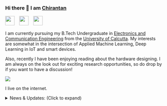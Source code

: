 <!--
**ChirantanGanguly/ChirantanGanguly** is a ✨ _special_ ✨ repository because its `README.md` (this file) appears on your GitHub profile.

Here are some ideas to get you started:

- 🔭 I’m currently working on ...
- 🌱 I’m currently learning ...
- 👯 I’m looking to collaborate on ...
- 🤔 I’m looking for help with ...
- 💬 Ask me about ...
- 📫 How to reach me: ...
- 😄 Pronouns: ...
- ⚡ Fun fact: ...
-->
### Hi there 👋 I am [Chirantan](https://chirantanganguly.github.io/Chirantan-Ganguly/) 

<a href="mailto:chirantanganguly01@gmail.com"><img src="https://i.imgur.com/jskyI9X.png" width="30px"/></a> &ensp;
<a href="https://www.linkedin.com/in/chirantan-ganguly/"><img src="https://i.imgur.com/8aJxz4M.png" width="30px"/></a> &ensp;
<a href="https://www.instagram.com"><img src="https://similarpng.com/instagram-logo-free-download-png/" width="30px"/></a> &ensp;

I am currently pursuing my B.Tech Undergraduate in [Electronics and Communication Engineering](https://www.caluniv.ac.in/academic/rpe.html) from the [University of Calcutta](https://www.caluniv.ac.in/). My interests are somewhat in the intersection of Applied Machine Learning, Deep Learning in IoT and smart devices. 

Also, recently I have been enjoying reading about the hardware designing. I am always on the look out for exciting research opportunities, so do drop by if you want to have a discussion!

<img src="https://komarev.com/ghpvc/?username=ChirantanGanguly&color=blueviolet"/>

I live on the internet.

<details>
<summary>News & Updates: (Click to expand)</summary>

<p>
  <div style="width:100%;overflow-y:scroll; height:230px;">
    <ul id="news">
      <li>So empty, much wow :dog:</li>
    </ul>
  </div>
</p>
      
</details>
  
